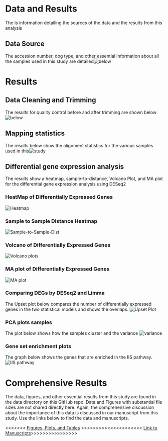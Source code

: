 # Data and Results
The is information detailing the sources of the data and the results from this analysis

## Data Source
The accession number, dog type, and other essential information about all the samples used in this study are detailed![below](https://github.com/Mpansah95/Fun2025_MammaryTissue/blob/main/images/Samples.png)

# Results

## Data Cleaning and Trimming
The results for quality control before and after trimming are shown below ![below](https://github.com/Mpansah95/Fun2025_MammaryTissue/blob/main/images/DataCleaningStats.png)

## Mapping statistics
The results below show the alignment statistics for the various samples used in this![study](https://github.com/Mpansah95/Fun2025_MammaryTissue/blob/main/images/MappingStats.png)

## Differential gene expression analysis

The results show a heatmap, sample-to-distance, Volcano Plot, and MA plot for the differential gene expression analysis using DESeq2

### HeatMap of Differentially Expressed Genes
![Heatmap](https://github.com/Mpansah95/Fun2025_MammaryTissue/blob/main/images/heatmap.png)

### Sample to Sample Distance Heatmap
![Sample-to-Sample-Dist](https://github.com/Mpansah95/Fun2025_MammaryTissue/blob/main/images/sample-to-sample-distance.png)

### Volcano of Differentially Expressed Genes
![Volcano plots](https://github.com/Mpansah95/Fun2025_MammaryTissue/blob/main/images/DESeq2_Volcano.png)

### MA plot of Differentially Expressed Genes
![MA plot](https://github.com/Mpansah95/Fun2025_MammaryTissue/blob/main/images/plotMA.png)

### Comparing DEGs by DESeq2 and Limma
The Upset plot below compares the number of differentially expressed genes in the two statistical models and shows the overlaps.
![Upset Plot](https://github.com/Mpansah95/Fun2025_MammaryTissue/blob/main/images/Limma%20vs%20DESeq2.png) 

### PCA plots samples
The plot below shows how the samples cluster and the variance
![variance](https://github.com/Mpansah95/Fun2025_MammaryTissue/blob/main/images/PCA.png)

### Gene set enrichment plots
The graph below shows the genes that are enriched in the IIS pathway.
![IIS pathway](https://github.com/Mpansah95/Fun2025_MammaryTissue/blob/main/data/GSEA%20results/IIS_Mammary_Analysis2.GseaPreranked.1744289375119/enplot_IIS_PATHWAY_65.png)


# Comprehensive Results
The data, figures, and other essential results from this study are found in the data directory on this GitHub repo.
Data and Figures with substantial file sizes are not shared directly here. Again, the comprehensive discussion about the importance
of this data is discussed in our manuscript from this study. Use the links below to find the data and manuscripts.

<<<<<<< [Figures, Plots, and Tables](https://github.com/Mpansah95/Fun2025_MammaryTissue/tree/main/data) >>>>>>>>><<<<<<<<<<<< [Link to Manuscripts](https://docs.google.com/document/d/1_x5Msg9RG0EN-PZoL9p4SlqdTMHY6m0P/edit)>>>>>>>>>>>>>>>>



 


